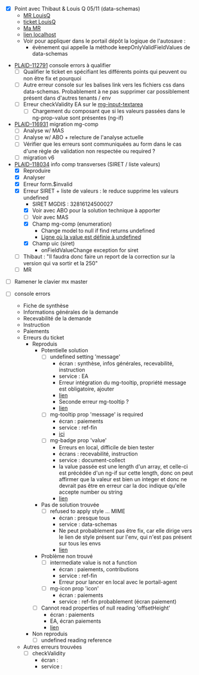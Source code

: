 
- [x] Point avec Thibaut & Louis Q 05/11 (data-schemas)
	- [MR LouisQ](https://gitlab.mgdis.fr/angular/portail-depot-demande-aides/-/merge_requests/4906?commit_id=38a54fc4aaa6720b953937dc5bfcd91586b16d2a)
	- [ticket LouisQ](https://jira.mgdis.fr/browse/PLAID-117713)
	- [Ma MR](https://gitlab.mgdis.fr/nodejs/data-schemas/-/merge_requests/1459)
	- [lien localhost](http://localhost:5174/#/dev1/connecte/F_BOURSEMERITE/depot/simple?p=RK_RQ8J03)
	- Voir pour appliquer dans le portail dépôt la logique de l'autosave : 
		- évènement qui appelle la méthode keepOnlyValidFieldValues de data-schemas
-  [PLAID-112791](https://jira.mgdis.fr/browse/PLAID-112791) console errors à qualifier
	- [ ] Qualifier le ticket en spécifiant les différents points qui peuvent ou non être fix et pourquoi
	- [ ] Autre erreur console sur les balises link vers les fichiers css dans data-schemas. Probablement à ne pas supprimer car possiblement présent dans d'autres tenants / env
	- [ ] Erreur checkValidity EA sur le [mg-input-textarea](https://gitlab.mgdis.fr/angular/portail-agent-aides/-/blob/alpha-november/app/modules/aides/aides-directives/recevabilite/recevabilite.html#L62)
		- [ ] Chargement du composant que si les valeurs passées dans le ng-prop-value sont présentes (ng-if) 
-  [PLAID-116931](https://jira.mgdis.fr/browse/PLAID-116931) migration mg-comp
	- [ ] Analyse w/ MAS
	- [ ] Analyse w/ ABO + relecture de l'analyse actuelle
	- [ ] Vérifier que les erreurs sont communiquées au form dans le cas d'une règle de validation non respectée ou required ?
	- [ ] migration v6
-  [PLAID-118034](https://jira.mgdis.fr/browse/PLAID-118034) info comp transverses (SIRET / liste valeurs)
	- [x] Reproduire
	- [x] Analyser
	- [x] Erreur form.$invalid
	- [x] Erreur SIRET + liste de valeurs : le reduce supprime les valeurs undefined
		- SIRET MGDIS : 32816124500027
		- [x] Voir avec ABO pour la solution technique à apporter
		- [ ] Voir avec MAS
		- [x] Champ mg-comp (enumeration)
			-  Change model to null if find returns undefined
			- [Ligne où la value est définie à undefined](https://gitlab.mgdis.fr/nodejs/data-schemas/-/blob/beta-november/client/app/components/tenant/forms/form-fields/components/enumeration-type/enumeration-type.js#L273 "https://gitlab.mgdis.fr/nodejs/data-schemas/-/blob/beta-november/client/app/components/tenant/forms/form-fields/components/enumeration-type/enumeration-type.js#L273")
		- [x] Champ uic (siret)
			- onFieldValueChange exception for siret
	- [ ] Thibaut : "Il faudra donc faire un report de la correction sur la version qui va sortir et la 250"
	- [ ] MR
- [ ] Ramener le clavier mx master


- [ ] console errors
	- Fiche de synthèse
	- Informations générales de la demande
	- Recevabilité de la demande
	- Instruction
	- Paiements
	- Erreurs du ticket
		- Reproduis
			- Potentielle solution
				- [ ] undefined setting 'message'
					- écran : synthèse, infos générales, recevabilité, instruction
					- service : EA
					- Erreur intégration du mg-tooltip, propriété message est obligatoire, ajouter 
					- [lien](https://gitlab.mgdis.fr/angular/portail-agent-aides/-/blob/beta-november/app/src/aides/dossier/suivi-de-dossier/aides-suivi-de-dossier.html#L69)
					- Seconde erreur mg-tooltip ?
					- [lien](https://gitlab.mgdis.fr/angular/portail-agent-aides/-/blob/beta-november/app/modules/aides/aides-directives/recevabilite/recevabilite.html#L87)
				- [ ] mg-tooltip prop 'message' is required
					- écran : paiements
					- service : ref-fin 
					- [ici](https://gitlab.mgdis.fr/nodejs/referentiel-financement/-/blob/beta-november/apps/client-legacy/components/demandes-paiement/liste-paiements/liste-paiements.component.html#L68)
				- [ ] mg-badge prop 'value'
					- Erreurs en local, difficile de bien tester
					- écrans : recevabilité, instruction
					- service : document-collect
					- la value passée est une length d'un array, et celle-ci est précédée d'un ng-if sur cette length, donc on peut affirmer que la valeur est bien un integer et donc ne devrait pas être en erreur car la doc indique qu'elle accepte number ou string
					- [lien](https://gitlab.mgdis.fr/nodejs/document-collect/-/blob/alpha-oscar/apps/client/app/common/piece-form/piece-form.html#L34)
			- Pas de solution trouvée
				- [ ] refused to apply style ... MIME
					- écran : presque tous
					- service : data-schemas
					- Ne peut probablement pas être fix, car elle dirige vers le lien de style présent sur l'env, qui n'est pas présent sur tous les envs
					- [lien](https://gitlab.mgdis.fr/nodejs/data-schemas/-/blob/beta-november/client/index.html#L11)
			- Problème non trouvé
				- [ ] intermediate value is not a function
					- écran : paiements, contributions
					- service : ref-fin 
					- Erreur pour lancer en local avec le portail-agent
				- [ ] mg-icon prop 'icon'
					- écran : paiements
					- service : ref-fin probablement (écran paiement)
			- [ ] Cannot read properties of null reading 'offsetHeight'
				- écran : paiements
				- EA, écran paiements
				- [lien](https://gitlab.mgdis.fr/angular/portail-agent-aides/-/blob/beta-november/app/src/dashboard/component/panel/panel.component.js#L265)
		- Non reproduis
			- [ ] undefined reading reference
	- Autres erreurs trouvées
		- [ ] checkValidity
			- écran : 
			- service :